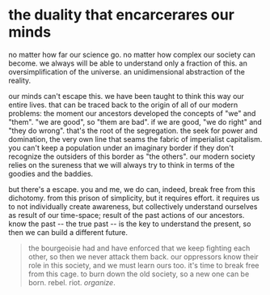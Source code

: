 # the duality that encarcerares our minds
no matter how far our science go. no matter how complex our society can become. we always will be able to understand only a fraction of this. an oversimplification of the universe. an unidimensional abstraction of the reality.

our minds can't escape this. we have been taught to think this way our entire lives. that can be traced back to the origin of all of our modern problems: the moment our ancestors developed the concepts of "we" and "them". "we are good", so "them are bad". if we are good, "we do right" and "they do wrong". that's the root of the segregation. the seek for power and domination, the very own line that seams the fabric of imperialist capitalism. you can't keep a population under an imaginary border if they don't recognize the outsiders of this border as "the others". our modern society relies on the sureness that we will always try to think in terms of the goodies and the baddies.

but there's a escape. you and me, we do can, indeed, break free from this dichotomy. from this prison of simplicity, but it requires effort. it requires us to not individually create awareness, but collectively understand ourselves as result of our time-space; result of the past actions of our ancestors. know the past -- the true past -- is the key to understand the present, so then we can build a different future.</p>

> the bourgeoisie had and have enforced that we keep fighting each other, so then we never attack them back. our oppressors know their role in this society, and we must learn ours too. it's time to break free from this cage. to burn down the old society, so a new one can be born. rebel. riot. _organize_.